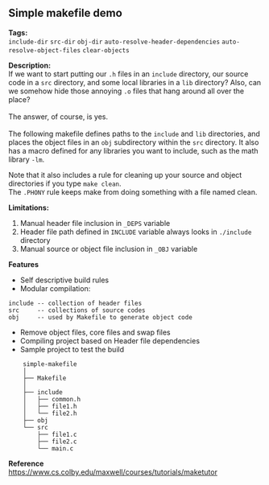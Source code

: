 ## Simple makefile demo

**Tags:**<br>
```include-dir``` ```src-dir``` ```obj-dir``` ```auto-resolve-header-dependencies``` ```auto-resolve-object-files``` ```clear-objects```

**Description:**<br>
If we want to start putting our ```.h``` files in an ```include``` directory, our source code in a ```src``` directory, and some local libraries in a ```lib``` directory? Also, can we somehow hide those annoying ```.o``` files that hang around all over the place?<br>
<br>
The answer, of course, is yes.<br>
<br>
The following makefile defines paths to the ```include``` and ```lib``` directories, and places the object files in an ```obj``` subdirectory within the ```src``` directory. It also has a macro defined for any libraries you want to include, such as the math library ```-lm```.<br>

Note that it also includes a rule for cleaning up your source and object directories if you type ```make clean```.<br>
The ```.PHONY``` rule keeps make from doing something with a file named clean.<br>

**Limitations:**<br>
1. Manual header file inclusion in ```_DEPS``` variable
2. Header file path defined in ```INCLUDE``` variable always looks in ```./include``` directory
3. Manual source or object file inclusion in ```_OBJ``` variable

**Features**<br>
- Self descriptive build rules
- Modular compilation:
```
include -- collection of header files
src     -- collections of source codes
obj     -- used by Makefile to generate object code
```
- Remove object files, core files and swap files
- Compiling project based on Header file dependencies
- Sample project to test the build
```
    simple-makefile
    │
    ├── Makefile
    │
    ├── include
    │   ├── common.h
    │   ├── file1.h
    │   └── file2.h
    ├── obj
    └── src
        ├── file1.c
        ├── file2.c
        └── main.c
```

**Reference**<br>
https://www.cs.colby.edu/maxwell/courses/tutorials/maketutor

